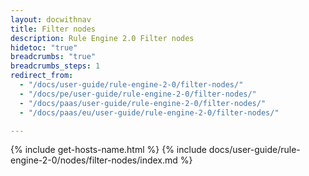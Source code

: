 ```yaml
---
layout: docwithnav
title: Filter nodes
description: Rule Engine 2.0 Filter nodes
hidetoc: "true"
breadcrumbs: "true"
breadcrumbs_steps: 1
redirect_from:
  - "/docs/user-guide/rule-engine-2-0/filter-nodes/"
  - "/docs/pe/user-guide/rule-engine-2-0/filter-nodes/"
  - "/docs/paas/user-guide/rule-engine-2-0/filter-nodes/"
  - "/docs/paas/eu/user-guide/rule-engine-2-0/filter-nodes/"

---
```


{% include get-hosts-name.html %}
{% include docs/user-guide/rule-engine-2-0/nodes/filter-nodes/index.md %}

